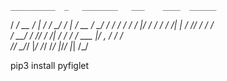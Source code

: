     __________  _   ________   ___    ____  ______
   / ____/ __ \/ | / /_  __/  /   |  / __ \/_  __/
  / /_  / / / /  |/ / / /    / /| | / /_/ / / /   
 / __/ / /_/ / /|  / / /    / ___ |/ _, _/ / /    
/_/    \____/_/ |_/ /_/    /_/  |_/_/ |_| /_/     
                                                  
pip3 install pyfiglet
